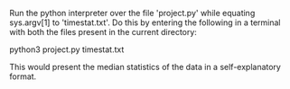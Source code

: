 Run the python interpreter over the file 'project.py' while equating sys.argv[1] to 'timestat.txt'. Do this by entering the following in a terminal with both the files present in the current directory:

python3 project.py timestat.txt

This would present the median statistics of the data in a self-explanatory format.

